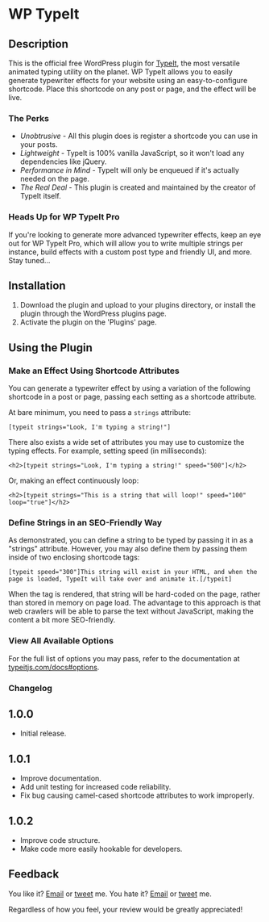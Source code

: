 # WP TypeIt

## Description
This is the official free WordPress plugin for [TypeIt](https://typeitjs.com), the most versatile animated typing utility on the planet. WP TypeIt allows you to easily generate typewriter effects for your website using an easy-to-configure shortcode. Place this shortcode on any post or page, and the effect will be live.

### The Perks
* *Unobtrusive* - All this plugin does is register a shortcode you can use in your posts.
* *Lightweight* - TypeIt is 100% vanilla JavaScript, so it won't load any dependencies like jQuery.
* *Performance in Mind* - TypeIt will only be enqueued if it's actually needed on the page. 
* *The Real Deal* - This plugin is created and maintained by the creator of TypeIt itself.

### Heads Up for WP TypeIt Pro
If you're looking to generate more advanced typewriter effects, keep an eye out for WP TypeIt Pro, which will allow you to write multiple strings per instance, build effects with a custom post type and friendly UI, and more. Stay tuned...

## Installation
1. Download the plugin and upload to your plugins directory, or install the plugin through the WordPress plugins page.
2. Activate the plugin on the 'Plugins' page.

## Using the Plugin

### Make an Effect Using Shortcode Attributes
You can generate a typewriter effect by using a variation of the following shortcode in a post or page, passing each setting as a shortcode attribute. 

At bare minimum, you need to pass a `strings` attribute:

```
[typeit strings="Look, I'm typing a string!"]
```

There also exists a wide set of attributes you may use to customize the typing effects. For example, setting speed (in milliseconds): 

```
<h2>[typeit strings="Look, I'm typing a string!" speed="500"]</h2>
```

Or, making an effect continuously loop:

```
<h2>[typeit strings="This is a string that will loop!" speed="100" loop="true"]</h2>
```

### Define Strings in an SEO-Friendly Way
As demonstrated, you can define a string to be typed by passing it in as a "strings" attribute. However, you may also define them by passing them inside of two enclosing shortcode tags:

```
[typeit speed="300"]This string will exist in your HTML, and when the page is loaded, TypeIt will take over and animate it.[/typeit]
```

When the tag is rendered, that string will be hard-coded on the page, rather than stored in memory on page load. The advantage to this approach is that web crawlers will be able to parse the text without JavaScript, making the content a bit more SEO-friendly.

### View All Available Options
For the full list of options you may pass, refer to the documentation at [typeitjs.com/docs#options](https://typeitjs.com/docs#options).

### Changelog

## 1.0.0
* Initial release.

## 1.0.1
* Improve documentation.
* Add unit testing for increased code reliability.
* Fix bug causing camel-cased shortcode attributes to work improperly.

## 1.0.2
* Improve code structure.
* Make code more easily hookable for developers.

## Feedback
You like it? [Email](mailto:alex@macarthur.me) or [tweet](http://www.twitter.com/amacarthur) me. You hate it? [Email](mailto:alex@macarthur.me) or [tweet](http://www.twitter.com/amacarthur) me.

Regardless of how you feel, your review would be greatly appreciated!
